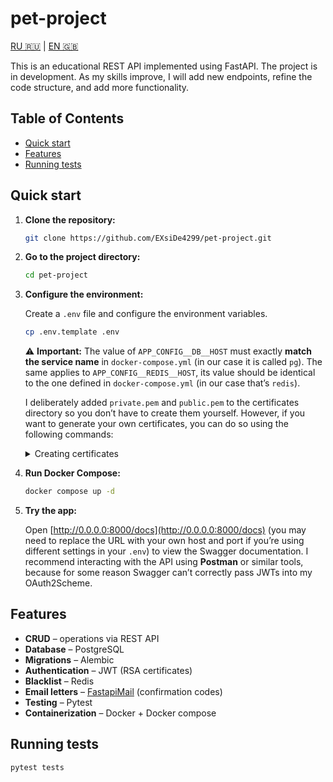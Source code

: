 # pet-project

[RU 🇷🇺](README.md) | [EN 🇬🇧](README.en.md)

This is an educational REST API implemented using FastAPI. The project is in development. As my skills improve, I will add new endpoints, refine the code structure, and add more functionality.

## Table of Contents

- [Quick start](#quick-start)
- [Features](#features)
- [Running tests](#running-tests)

## Quick start

1. **Clone the repository:**
    ```bash
    git clone https://github.com/EXsiDe4299/pet-project.git
    ```

2. **Go to the project directory:**
    ```bash
    cd pet-project
    ```

3. **Configure the environment:**

    Create a `.env` file and configure the environment variables.
    ```bash
    cp .env.template .env
    ```

    ⚠️ **Important:** The value of `APP_CONFIG__DB__HOST` must exactly **match the service name** in `docker-compose.yml` (in our case it is called `pg`). The same applies to `APP_CONFIG__REDIS__HOST`, its value should be identical to the one defined in `docker-compose.yml` (in our case that’s `redis`).

    I deliberately added `private.pem` and `public.pem` to the certificates directory so you don’t have to create them yourself. However, if you want to generate your own certificates, you can do so using the following commands:

    <details>
    <summary>Creating certificates</summary>
    <ol>
    <ul>

    Go to the certificates directory
    ```bash
    cd certificates
    ```
    </ul>
    
    <ul>

    Generate a private key
    ```bash
    openssl genrsa -out private.pem 2048
    ```
    </ul>

    <ul>
    
    Extract a public key from the private key
    ```bash
    openssl rsa -in private.pem -outform PEM -pubout -out public.pem
    ```
    </ul>

    <ul>
    
    Go back to the project's root directory
    ```bash
    cd ..
    ```
    </ul>
    </ol>
    </details>

4. **Run Docker Compose:**
    ```bash
    docker compose up -d
    ```

5. **Try the app:**

    Open [http://0.0.0.0:8000/docs](http://0.0.0.0:8000/docs) (you may need to replace the URL with your own host and port if you’re using different settings in your `.env`) to view the Swagger documentation. I recommend interacting with the API using **Postman** or similar tools, because for some reason Swagger can’t correctly pass JWTs into my OAuth2Scheme.

## Features

- **CRUD** – operations via REST API
- **Database** – PostgreSQL
- **Migrations** – Alembic
- **Authentication** – JWT (RSA certificates)
- **Blacklist** – Redis
- **Email letters** – [FastapiMail](https://github.com/sabuhish/fastapi-mail) (confirmation codes)
- **Testing** – Pytest
- **Containerization** – Docker + Docker compose

## Running tests

```bash
pytest tests
```
